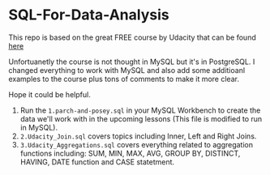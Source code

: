 # SQL-For-Data-Analysis
This repo is based on the great FREE course by Udacity that can be found [here](https://www.udacity.com/course/sql-for-data-analysis--ud198)

Unfortuanetly the course is not thought in MySQL but it's in PostgreSQL. I changed everything to work with MySQL and also add some additioanl examples to the course plus tons of comments to make it more clear.

Hope it could be helpful.

1. Run the `1.parch-and-posey.sql` in your MySQL Workbench to create the data we'll work with in the upcoming lessons (This file is modified to run in MySQL).
2. `2.Udacity_Join.sql` covers topics including Inner, Left and Right Joins.
3. `3.Udacity_Aggregations.sql` covers everything related to aggregation functions including: SUM, MIN, MAX, AVG, GROUP BY, DISTINCT, HAVING, DATE function and CASE statetment.

